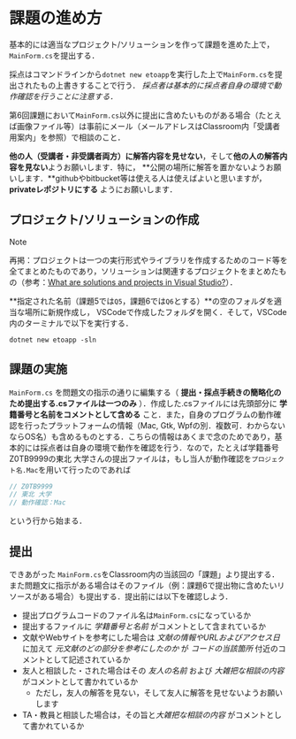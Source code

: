 # 課題の進め方

基本的には適当なプロジェクト/ソリューションを作って課題を進めた上で，`MainForm.cs`を提出する．

採点はコマンドラインから`dotnet new etoapp`を実行した上で`MainForm.cs`を提出されたもの上書きすることで行う．
*採点者は基本的に採点者自身の環境で動作確認を行うことに注意する．*

第6回課題において`MainForm.cs`以外に提出に含めたいものがある場合（たとえば画像ファイル等）は事前にメール（メールアドレスはClassroom内「受講者用案内」を参照）で相談のこと．

**他の人（受講者・非受講者両方）に解答内容を見せない**，そして**他の人の解答内容を見ない**ようお願いします．特に，
**公開の場所に解答を置かないようお願いします．**githubやbitbucket等は使える人は使えばよいと思いますが， **privateレポジトリにする** ようにお願いします．

## プロジェクト/ソリューションの作成

> [!NOTE]
>
> 再掲：プロジェクトは一つの実行形式やライブラリを作成するためのコード等を全てまとめたものであり，ソリューションは関連するプロジェクトをまとめたもの（参考：[What are solutions and projects in Visual Studio?](https://docs.microsoft.com/en-us/visualstudio/ide/solutions-and-projects-in-visual-studio?view=vs-2022>)）．

**指定された名前（課題5では``Q5``，課題6では``Q6``とする）**の空のフォルダを適当な場所に新規作成し，
VSCodeで作成したフォルダを開く．そして，VSCode内のターミナルで以下を実行する．

```text
dotnet new etoapp -sln
```

## 課題の実施

`MainForm.cs` を問題文の指示の通りに編集する（ **提出・採点手続きの簡略化のため提出する.csファイルは一つのみ** ）．作成した.csファイルには先頭部分に **学籍番号と名前をコメントとして含める** こと．また，自身のプログラムの動作確認を行ったプラットフォームの情報（Mac, Gtk, Wpfの別．複数可．わからないならOS名）も含めるものとする．こちらの情報はあくまで念のためであり，基本的には採点者は自身の環境で動作を確認を行う．なので，たとえば学籍番号Z0TB9999の東北 大学さんの提出ファイルは，もし当人が動作確認を<code><span class="metaname">プロジェクト名</span>.Mac</code>を用いて行ったのであれば

```cs
// Z0TB9999
// 東北 大学
// 動作確認：Mac 
```

という行から始まる．

## 提出

できあがった `MainForm.cs`をClassroom内の当該回の「課題」より提出する．
また問題文に指示がある場合はそのファイル（例：課題6で提出物に含めたいリソースがある場合）も提出する．提出前には以下を確認しよう．

* 提出プログラムコードのファイル名は`MainForm.cs`になっているか
* 提出するファイルに *学籍番号と名前* がコメントとして含まれているか
* 文献やWebサイトを参考にした場合は *文献の情報やURLおよびアクセス日* に加えて *元文献のどの部分を参考にしたのか* が *コードの当該箇所* 付近のコメントとして記述されているか
* 友人と相談した・された場合はその *友人の名前* および *大雑把な相談の内容* がコメントとして書かれているか
  * ただし，友人の解答を見ない，そして友人に解答を見せないようお願いします
* TA・教員と相談した場合は，その旨と*大雑把な相談の内容* がコメントとして書かれているか